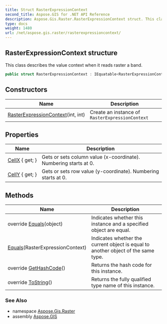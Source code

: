 ```yaml
---
title: Struct RasterExpressionContext
second_title: Aspose.GIS for .NET API Reference
description: Aspose.Gis.Raster.RasterExpressionContext struct. This class describes the value context when it reads raster a band
type: docs
weight: 1480
url: /net/aspose.gis.raster/rasterexpressioncontext/
---
```

## RasterExpressionContext structure

This class describes the value context when it reads raster a band.

```csharp
public struct RasterExpressionContext : IEquatable<RasterExpressionContext>
```

## Constructors

| Name | Description |
| --- | --- |
| [RasterExpressionContext](rasterexpressioncontext/)(int, int) | Create an instance of `RasterExpressionContext` |

## Properties

| Name | Description |
| --- | --- |
| [CellX](../../aspose.gis.raster/rasterexpressioncontext/cellx/) { get; } | Gets or sets column value (x-coordinate). Numbering starts at 0. |
| [CellY](../../aspose.gis.raster/rasterexpressioncontext/celly/) { get; } | Gets or sets row value (y-coordinate). Numbering starts at 0. |

## Methods

| Name | Description |
| --- | --- |
| override [Equals](../../aspose.gis.raster/rasterexpressioncontext/equals/#equals_1)(object) | Indicates whether this instance and a specified object are equal. |
| [Equals](../../aspose.gis.raster/rasterexpressioncontext/equals/#equals)(RasterExpressionContext) | Indicates whether the current object is equal to another object of the same type. |
| override [GetHashCode](../../aspose.gis.raster/rasterexpressioncontext/gethashcode/)() | Returns the hash code for this instance. |
| override [ToString](../../aspose.gis.raster/rasterexpressioncontext/tostring/)() | Returns the fully qualified type name of this instance. |

### See Also

* namespace [Aspose.Gis.Raster](../../aspose.gis.raster/)
* assembly [Aspose.GIS](../../)


